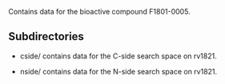 Contains data for the bioactive compound F1801-0005.

## Subdirectories

- cside/ contains data for the C-side search space on rv1821.

- nside/ contains data for the N-side search space on rv1821.

